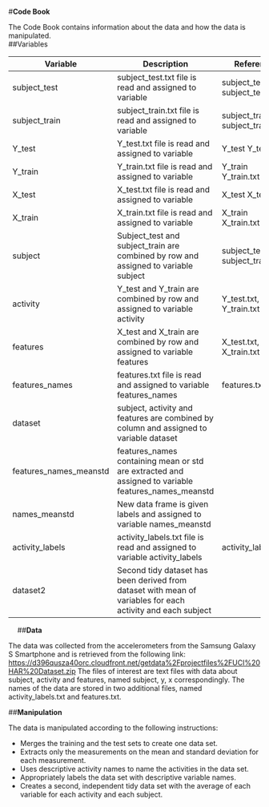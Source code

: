 #**Code Book**

The Code Book contains information about the data and how the data is manipulated.  
##Variables

| Variable | Description | Reference |
|---|---|---|   
subject_test	| subject_test.txt file is read and assigned to variable | subject_test, subject_test.txt
subject_train	| subject_train.txt file is read and assigned to variable | subject_train, subject_train.txt
Y_test	| Y_test.txt file is read and assigned to variable | Y_test	Y_test.txt
Y_train	| Y_train.txt file is read and assigned to variable | Y_train	Y_train.txt
X_test	| X_test.txt file is read and assigned to variable | X_test	X_test.txt
X_train	| X_train.txt file is read and assigned to variable | X_train	X_train.txt
subject	| Subject_test and subject_train are combined by row and assigned to variable subject	| subject_test.txt, subject_train.txt
activity	| Y_test and Y_train are combined by row and assigned to variable activity	| Y_test.txt, Y_train.txt
features	| X_test and X_train are combined by row and assigned to variable features	| X_test.txt, X_train.txt
features_names	| features.txt file is read and assigned to variable features_names	| features.txt
dataset	| subject, activity and features are combined by column and assigned to variable dataset | 	
features_names_meanstd	| features_names containing mean or std are extracted and assigned to variable features_names_meanstd	| 
names_meanstd	| New data frame is given labels and assigned to variable names_meanstd	| 
activity_labels	| activity_labels.txt file is read and assigned to variable activity_labels	| activity_labels.txt
dataset2	| Second tidy dataset has been derived from dataset with mean of variables for each activity and each subject | 	
 
##**Data**
 
The data was collected from the accelerometers from the Samsung Galaxy S Smartphone and is retrieved from the following link: 
https://d396qusza40orc.cloudfront.net/getdata%2Fprojectfiles%2FUCI%20HAR%20Dataset.zip 
The files of interest are text files with data about subject, activity and features, named subject, y, x correspondingly. The names of the data are stored in two additional files, named activity_labels.txt and features.txt.
 
##**Manipulation**
 
The data is manipulated according to the following instructions:
* Merges the training and the test sets to create one data set.
* Extracts only the measurements on the mean and standard deviation for each measurement.
* Uses descriptive activity names to name the activities in the data set.
* Appropriately labels the data set with descriptive variable names.
* Creates a second, independent tidy data set with the average of each variable for each activity and each subject.

